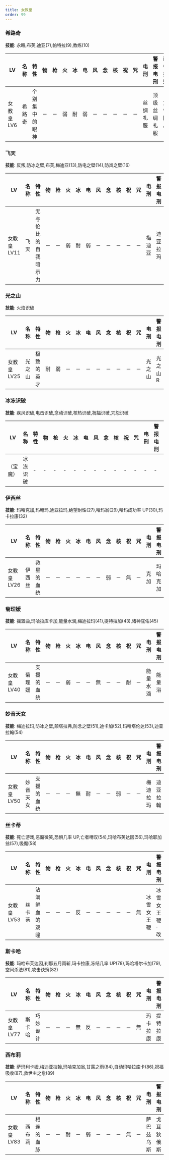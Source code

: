 ```yaml
---
title: 女教皇
order: 99
---
```


### 希路奇

**技能**: 永眠,布芙,迪亚(7),帕特拉(9),教练(10)

| LV         | 名称   | 特性           | 物  | 枪  | 火  | 冰  | 电  | 风  | 念  | 核  | 祝  | 咒  | 电刑     | 警报电刑     | 装备类型 |
| ---------- | ------ | -------------- | --- | --- | --- | --- | --- | --- | --- | --- | --- | --- | -------- | ------------ | -------- |
| 女教皇 LV6 | 希路奇 | 个别集中的眼神 | －  | －  | 弱  | 耐  | 弱  | －  | －  | －  | －  | －  | 丝绸礼服 | 顶级丝绸礼服 | 女性防具 |

### 飞天

**技能**: 反叛,防冰之壁,布芙,梅迪亚(13),防电之壁(14),防岚之壁(16)

| LV          | 名称 | 特性                 | 物  | 枪  | 火  | 冰  | 电  | 风  | 念  | 核  | 祝  | 咒  | 电刑   | 警报电刑 | 装备类型 |
| ----------- | ---- | -------------------- | --- | --- | --- | --- | --- | --- | --- | --- | --- | --- | ------ | -------- | -------- |
| 女教皇 LV11 | 飞天 | 无与伦比的自我暗示力 | －  | －  | 弱  | 耐  | 弱  | －  | －  | －  | －  | －  | 梅迪亚 | 迪亚拉玛 | 技能卡   |

### 光之山

**技能**: 火焰识破

| LV          | 名称   | 特性       | 物  | 枪  | 火  | 冰  | 电  | 风  | 念  | 核  | 祝  | 咒  | 电刑   | 警报电刑 | 装备类型 |
| ----------- | ------ | ---------- | --- | --- | --- | --- | --- | --- | --- | --- | --- | --- | ------ | -------- | -------- |
| 女教皇 LV25 | 光之山 | 极致的英才 | 耐  | 弱  | －  | －  | －  | －  | －  | －  | －  | －  | 光之山 | 光之山 R | 饰品     |

### 冰冻识破

**技能**: 疾风识破,电击识破,念动识破,核热识破,祝福识破,咒怨识破

| LV       | 名称     | 特性 | 物  | 枪  | 火  | 冰  | 电  | 风  | 念  | 核  | 祝  | 咒  | 电刑 | 警报电刑 | 装备类型 |
| -------- | -------- | ---- | --- | --- | --- | --- | --- | --- | --- | --- | --- | --- | ---- | -------- | -------- |
| （宝魔） | 冰冻识破 | -    | -   | -   | -   | -   | -   | -   | -   | -   | -   | -   | -    | -        | -        |

### 伊西丝

**技能**: 玛哈克加,玛翰玛,迪亚拉玛,绝望耐性(27),哈玛翁(29),哈玛成功率 UP(30),玛卡拉康(32)

| LV          | 名称   | 特性       | 物  | 枪  | 火  | 冰  | 电  | 风  | 念  | 核  | 祝  | 咒  | 电刑 | 警报电刑 | 装备类型 |
| ----------- | ------ | ---------- | --- | --- | --- | --- | --- | --- | --- | --- | --- | --- | ---- | -------- | -------- |
| 女教皇 LV26 | 伊西丝 | 救星的血统 | －  | －  | －  | －  | －  | －  | 弱  | －  | 無  | －  | 克加 | 玛哈克加 | 技能卡   |

### 菊理媛

**技能**: 摇篮曲,玛哈拉库卡加,能量水滴,梅迪拉玛(41),提特拉加(43),诸神庇佑(45)

| LV          | 名称   | 特性       | 物  | 枪  | 火  | 冰  | 电  | 风  | 念  | 核  | 祝  | 咒  | 电刑     | 警报电刑 | 装备类型 |
| ----------- | ------ | ---------- | --- | --- | --- | --- | --- | --- | --- | --- | --- | --- | -------- | -------- | -------- |
| 女教皇 LV40 | 菊理媛 | 支援的血统 | －  | －  | 弱  | －  | －  | 無  | －  | －  | 耐  | －  | 能量水滴 | 能量浴   | 技能卡   |

### 妙音天女

**技能**: 梅迪拉玛,防冰之壁,颠塔拉弗,防念之壁(51),迪卡加(52),玛哈塔伦达(53),迪亚拉翰(54)

| LV          | 名称     | 特性       | 物  | 枪  | 火  | 冰  | 电  | 风  | 念  | 核  | 祝  | 咒  | 电刑     | 警报电刑 | 装备类型 |
| ----------- | -------- | ---------- | --- | --- | --- | --- | --- | --- | --- | --- | --- | --- | -------- | -------- | -------- |
| 女教皇 LV50 | 妙音天女 | 支援的血统 | －  | －  | －  | 無  | 耐  | －  | －  | 弱  | －  | －  | 梅迪拉玛 | 迪亚拉翰 | 技能卡   |

### 丝卡蒂

**技能**: 死亡游戏,恶魔微笑,恐惧几率 UP,亡者喟叹(54),玛哈布芙达因(56),玛哈耶加翁(57),吸魔(58)

| LV          | 名称   | 特性           | 物  | 枪  | 火  | 冰  | 电  | 风  | 念  | 核  | 祝  | 咒  | 电刑       | 警报电刑      | 装备类型 |
| ----------- | ------ | -------------- | --- | --- | --- | --- | --- | --- | --- | --- | --- | --- | ---------- | ------------- | -------- |
| 女教皇 LV53 | 丝卡蒂 | 沾满鲜血的双瞳 | －  | －  | －  | 反  | －  | －  | －  | －  | －  | 無  | 冰雪女王鞭 | 冰雪女王鞭·改 | 杏近战   |

### 斯卡哈

**技能**: 玛哈布芙达因,刹那五月雨斩,玛卡拉康,冻结几率 UP(78),玛哈塔尔卡加(79),空间杀法(81),攻击诀窍(82)

| LV          | 名称   | 特性     | 物  | 枪  | 火  | 冰  | 电  | 风  | 念  | 核  | 祝  | 咒  | 电刑     | 警报电刑 | 装备类型 |
| ----------- | ------ | -------- | --- | --- | --- | --- | --- | --- | --- | --- | --- | --- | -------- | -------- | -------- |
| 女教皇 LV77 | 斯卡哈 | 巧妙诡计 | －  | －  | －  | 無  | 反  | －  | －  | －  | －  | 無  | 玛卡拉康 | 提特拉康 | 技能卡   |

### 西布莉

**技能**: 萨玛利卡姆,梅迪亚拉翰,玛哈克加翁,甘露之雨(84),自动玛哈拉库卡(86),祝福吸收(87),救世主之愈(89)

| LV          | 名称   | 特性       | 物  | 枪  | 火  | 冰  | 电  | 风  | 念  | 核  | 祝  | 咒  | 电刑       | 警报电刑   | 装备类型 |
| ----------- | ------ | ---------- | --- | --- | --- | --- | --- | --- | --- | --- | --- | --- | ---------- | ---------- | -------- |
| 女教皇 LV83 | 西布莉 | 相连的血脉 | －  | －  | 耐  | －  | 弱  | －  | －  | －  | 無  | －  | 萨巴兹乌斯 | 戈耳狄俄斯 | 会长近战 |
